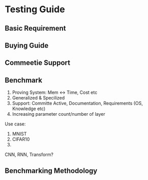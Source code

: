 # Testing Guide

## Basic Requirement

## Buying Guide

## Commeetie Support

## Benchmark

1. Proving System: Mem <-> Time, Cost etc
2. Generalized & Specilized 
3. Support: Committe Active, Documentation, Requirements (OS, Knowledge etc)
4. Increasing parameter count/number of layer

Use case:
1. MNIST
2. CIFAR10
3. 

CNN, RNN, Transform? 

## Benchmarking Methodology
